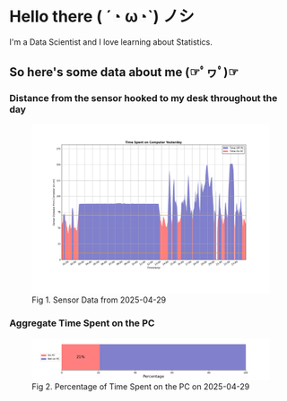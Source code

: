 
# Hello there ( ´◔ ω◔`) ノシ

I'm a Data Scientist and I love learning about Statistics.

## So here's some data about me (☞ﾟヮﾟ)☞


### Distance from the sensor hooked to my desk throughout the day
<figure>
  <picture>
    <source media="(prefers-color-scheme: dark)" srcset="Pi/readme/graphs/lineplot/dark-plot-2025-04-29.png">
    <source media="(prefers-color-scheme: light)" srcset="Pi/readme/graphs/lineplot/light-plot-2025-04-29.png">
    <img alt="Shows a black logo in light color mode and a white one in dark color mode." src="Pi/readme/graphs/lineplot/light-plot-2025-04-29.png">
  </picture>
  <figcaption>Fig 1. Sensor Data from 2025-04-29</figcaption>
</figure>



### Aggregate Time Spent on the PC
<figure>
  <picture>
    <source media="(prefers-color-scheme: dark)" srcset="Pi/readme/graphs/barplot/dark-plot-2025-04-29.png">
    <source media="(prefers-color-scheme: light)" srcset="Pi/readme/graphs/barplot/light-plot-2025-04-29.png">
    <img alt="Shows a black logo in light color mode and a white one in dark color mode." src="Pi/readme/graphs/barplot/light-plot-2025-04-29.png">
  </picture>
  <figcaption>Fig 2. Percentage of Time Spent on the PC on 2025-04-29</figcaption>
</figure>
